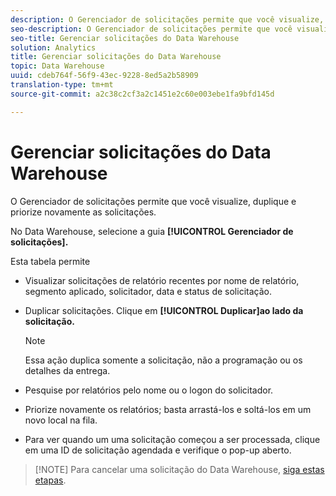 ```yaml
---
description: O Gerenciador de solicitações permite que você visualize, duplique e priorize novamente as solicitações.
seo-description: O Gerenciador de solicitações permite que você visualize, duplique e priorize novamente as solicitações.
seo-title: Gerenciar solicitações do Data Warehouse
solution: Analytics
title: Gerenciar solicitações do Data Warehouse
topic: Data Warehouse
uuid: cdeb764f-56f9-43ec-9228-8ed5a2b58909
translation-type: tm+mt
source-git-commit: a2c38c2cf3a2c1451e2c60e003ebe1fa9bfd145d

---
```



# Gerenciar solicitações do Data Warehouse

O Gerenciador de solicitações permite que você visualize, duplique e priorize novamente as solicitações.

No Data Warehouse, selecione a guia **[!UICONTROL Gerenciador de solicitações].**

Esta tabela permite

* Visualizar solicitações de relatório recentes por nome de relatório, segmento aplicado, solicitador, data e status de solicitação.
* Duplicar solicitações. Clique em **[!UICONTROL Duplicar]ao lado da solicitação.**

   >[!NOTE]
   >
   >Essa ação duplica somente a solicitação, não a programação ou os detalhes da entrega.

* Pesquise por relatórios pelo nome ou o logon do solicitador.
* Priorize novamente os relatórios; basta arrastá-los e soltá-los em um novo local na fila.
* Para ver quando um uma solicitação começou a ser processada, clique em uma ID de solicitação agendada e verifique o pop-up aberto.

> [!NOTE] Para cancelar uma solicitação do Data Warehouse, [siga estas etapas](https://helpx.adobe.com/analytics/kb/cancel-data-warehouse-requests.html).

